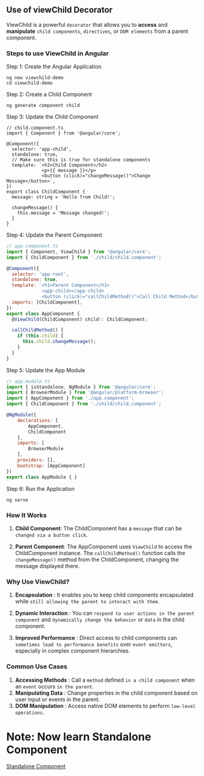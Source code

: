 ## Use of viewChild Decorator

ViewChild is a powerful `decorator` that allows you to **access** and **manipulate** `child components`, `directives`, or `DOM elements` from a parent component.


### Steps to use ViewChild in Angular

Step 1: Create the Angular Application
```
ng new viewchild-demo
cd viewchild-demo
```

Step 2: Create a Child Component
```
ng generate component child
```

Step 3: Update the Child Component
```Js
// child.component.ts
import { Component } from '@angular/core';

@Component({
  selector: 'app-child',
  standalone: true, 
  // Make sure this is true for standalone components
  template: `<h2>Child Component</h2>
             <p>{{ message }}</p>
             <button (click)="changeMessage()">Change Message</button>`,
})
export class ChildComponent {
  message: string = 'Hello from Child!';

  changeMessage() {
    this.message = 'Message changed!';
  }
}
```

Step 4: Update the Parent Component

```js
// app.component.ts
import { Component, ViewChild } from '@angular/core';
import { ChildComponent } from './child/child.component';

@Component({
  selector: 'app-root',
  standalone: true,
  template: `<h1>Parent Component</h1>
             <app-child></app-child>
             <button (click)="callChildMethod()">Call Child Method</button>`,
  imports: [ChildComponent], 
})
export class AppComponent {
  @ViewChild(ChildComponent) child!: ChildComponent;

  callChildMethod() {
    if (this.child) {
      this.child.changeMessage();
    }
  }
}
```

Step 5: Update the App Module

```js
// app.module.ts
import { isStandalone, NgModule } from '@angular/core';
import { BrowserModule } from '@angular/platform-browser';
import { AppComponent } from './app.component';
import { ChildComponent } from './child/child.component'; 

@NgModule({
    declarations: [
        AppComponent,
        ChildComponent 
    ],
    imports: [
        BrowserModule
    ],
    providers: [],
    bootstrap: [AppComponent]
})
export class AppModule { }
```

Step 6: Run the Application

```
ng serve
```

### How It Works

1. **Child Component**: The ChildComponent has a `message` that can be `changed via a button click`.

2. **Parent Component**: The AppComponent uses `ViewChild` to access the ChildComponent instance. The `callChildMethod()` function calls the `changeMessage()` method from the ChildComponent, changing the message displayed there.

### Why Use ViewChild?

1. **Encapsulation** : It enables you to keep child components encapsulated while `still allowing the parent to interact with them`.

2. **Dynamic Interaction** : You can `respond to user actions in the parent component` and `dynamically change the behavior` or `data` in the child component.

3. **Improved Performance** : Direct access to child components can `sometimes lead to performance benefits` over `event emitters`, especially in complex component hierarchies.

### Common Use Cases

1. **Accessing Methods** : Call a `method` defined `in a child component` when an `event` occurs `in the parent`.
2. **Manipulating Data** : Change properties in the child component based on user input or events in the parent.
3. **DOM Manipulation** : Access native DOM elements to perform `low-level operations`.

# Note: Now learn Standalone Component

[Standalone Component](./StandaloneComp.md)